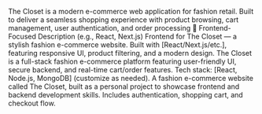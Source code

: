 The Closet is a modern e-commerce web application for fashion retail. Built to deliver a seamless shopping experience with product browsing, cart management, user authentication, and order processing
🔹 Frontend-Focused Description (e.g., React, Next.js)
Frontend for The Closet — a stylish fashion e-commerce website. Built with [React/Next.js/etc.], featuring responsive UI, product filtering, and a modern design.
The Closet is a full-stack fashion e-commerce platform featuring user-friendly UI, secure backend, and real-time cart/order features. Tech stack: [React, Node.js, MongoDB] (customize as needed).
A fashion e-commerce website called The Closet, built as a personal project to showcase frontend and backend development skills. Includes authentication, shopping cart, and checkout flow.


